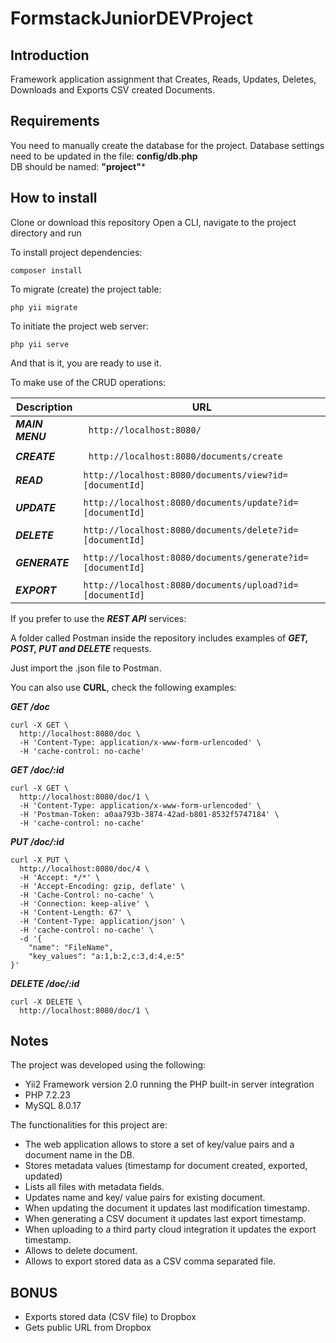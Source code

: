 # FormstackJuniorDEVProject

## Introduction
Framework application assignment that Creates, Reads, Updates, Deletes, Downloads and Exports CSV created Documents.

## Requirements
You need to manually create the database for the project.
Database settings need to be updated in the file: __config/db.php__<br>
DB should be named: __"project"__*

## How to install
Clone or download this repository
Open a CLI, navigate to the project directory and run

To install project dependencies:
```
composer install  
```

To migrate (create) the project table:
```
php yii migrate
```

To initiate the project web server:
```
php yii serve
```
And that is it, you are ready to use it.

To make use of the CRUD operations:<br />

| Description | URL  |
| --- | --- |
|*__MAIN MENU__* |``` http://localhost:8080/``` |
|  | |
|*__CREATE__* |``` http://localhost:8080/documents/create```|
| |  |
|*__READ__* | ```http://localhost:8080/documents/view?id=[documentId]``` |
|  |  |
|*__UPDATE__*| ```http://localhost:8080/documents/update?id=[documentId]``` |
|  |  |
|*__DELETE__* | ```http://localhost:8080/documents/delete?id=[documentId]``` |
|  |  |
|*__GENERATE__*| ```http://localhost:8080/documents/generate?id=[documentId]``` |
|  |  |
|*__EXPORT__*| ```http://localhost:8080/documents/upload?id=[documentId]``` |


If you prefer to use the *__REST API__* services:

A folder called Postman inside the repository includes examples of *__GET, POST, PUT and DELETE__* requests.

Just import the .json file to Postman.

You can also use __CURL__, check the following examples:

*__GET /doc__* 
```
curl -X GET \
  http://localhost:8080/doc \
  -H 'Content-Type: application/x-www-form-urlencoded' \
  -H 'cache-control: no-cache'
```
*__GET /doc/:id__* 
```
curl -X GET \
  http://localhost:8080/doc/1 \
  -H 'Content-Type: application/x-www-form-urlencoded' \
  -H 'Postman-Token: a0aa793b-3874-42ad-b801-8532f5747184' \
  -H 'cache-control: no-cache'

```
*__PUT /doc/:id__* 
```
curl -X PUT \
  http://localhost:8080/doc/4 \
  -H 'Accept: */*' \
  -H 'Accept-Encoding: gzip, deflate' \
  -H 'Cache-Control: no-cache' \
  -H 'Connection: keep-alive' \
  -H 'Content-Length: 67' \
  -H 'Content-Type: application/json' \
  -H 'cache-control: no-cache' \
  -d '{
    "name": "FileName",
    "key_values": "a:1,b:2,c:3,d:4,e:5"
}'
```
*__DELETE /doc/:id__* 
```
curl -X DELETE \
  http://localhost:8080/doc/1 \
 ```

## Notes
The project was developed using the following:
* Yii2 Framework version 2.0 running the PHP built-in server integration
* PHP 7.2.23 
* MySQL 8.0.17

The functionalities for this project are:<br />
* The web application allows to store a set of key/value pairs and a document name in the DB.<br />
* Stores metadata values (timestamp for document created, exported, updated)<br />
* Lists all files with metadata fields.<br />
* Updates name and key/ value pairs for existing document.<br />
* When updating the document it updates last modification timestamp.<br />
* When generating a CSV document it updates last export timestamp.<br />
* When uploading to a third party cloud integration it updates the export timestamp.<br />
* Allows to delete document.<br />
* Allows to export stored data as a CSV comma separated file.<br />

## BONUS<br />
* Exports stored data (CSV file) to Dropbox <br />
* Gets public URL from Dropbox <br />






